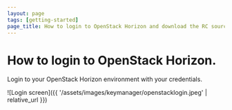 ```yaml
---
layout: page
tags: [getting-started]
page_title: How to login to OpenStack Horizon and download the RC source file
---
```


#   How to login to OpenStack Horizon.

Login to your OpenStack Horizon environment with your credentials.

![Login screen]({{ '/assets/images/keymanager/openstacklogin.jpeg' | relative_url }})
